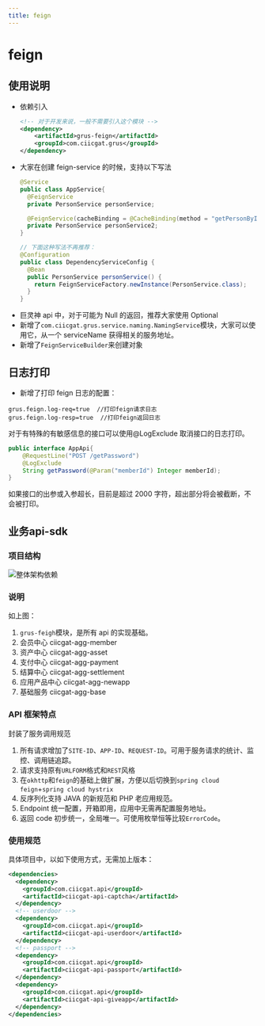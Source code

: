 ```yaml
---
title: feign
---
```


# feign

## 使用说明

- 依赖引入

  ```xml
  <!-- 对于开发来说，一般不需要引入这个模块 -->
  <dependency>
      <artifactId>grus-feign</artifactId>
      <groupId>com.ciicgat.grus</groupId>
  </dependency>
  ```

- 大家在创建 feign-service 的时候，支持以下写法

  ```java
  @Service
  public class AppService{ 
    @FeignService
    private PersonService personService;

    @FeignService(cacheBinding = @CacheBinding(method = "getPersonById", params = {0}))
    private PersonService personService2;
  }
  
  // 下面这种写法不再推荐：
  @Configuration
  public class DependencyServiceConfig {
    @Bean
    public PersonService personService() { 
      return FeignServiceFactory.newInstance(PersonService.class);
    }
  }
  ```

* 巨灵神 api 中，对于可能为 Null 的返回，推荐大家使用 Optional
* 新增了`com.ciicgat.grus.service.naming.NamingService`模块，大家可以使用它，从一个 serviceName 获得相关的服务地址。
* 新增了`FeignServiceBuilder`来创建对象

## 日志打印

- 新增了打印 feign 日志的配置：

```properties
grus.feign.log-req=true  //打印feign请求日志
grus.feign.log-resp=true  //打印feign返回日志
```

对于有特殊的有敏感信息的接口可以使用@LogExclude 取消接口的日志打印。

```java
public interface AppApi{ 
    @RequestLine("POST /getPassword") 
    @LogExclude 
    String getPassword(@Param("memberId") Integer memberId);   
}
```

如果接口的出参或入参超长，目前是超过 2000 字符，超出部分将会被截断，不会被打印。

## 业务api-sdk

### 项目结构

![整体架构依赖](../../assets/images/java/new_api_rule.svg)

### 说明

如上图：

1. `grus-feigh`模块，是所有 api 的实现基础。
2. 会员中心 ciicgat-agg-member
3. 资产中心 ciicgat-agg-asset
4. 支付中心 ciicgat-agg-payment
5. 结算中心 ciicgat-agg-settlement
6. 应用产品中心 ciicgat-agg-newapp
7. 基础服务 ciicgat-agg-base

### API 框架特点

封装了服务调用规范

1. 所有请求增加了`SITE-ID`、`APP-ID`、`REQUEST-ID`。可用于服务请求的统计、监控、调用链追踪。
2. 请求支持原有`URLFORM`格式和`REST`风格
3. 在`okhttp`和`feign`的基础上做扩展，方便以后切换到`spring cloud feign`+`spring cloud hystrix`
4. 反序列化支持 JAVA 的新规范和 PHP 老应用规范。
5. Endpoint 统一配置，开箱即用，应用中无需再配置服务地址。
6. 返回 code 初步统一，全局唯一。可使用枚举恒等比较`ErrorCode`。

### 使用规范

具体项目中，以如下使用方式，无需加上版本：

```xml
<dependencies>
  <dependency>
    <groupId>com.ciicgat.api</groupId>
    <artifactId>ciicgat-api-captcha</artifactId>
  </dependency>
  <!-- userdoor -->
  <dependency>
    <groupId>com.ciicgat.api</groupId>
    <artifactId>ciicgat-api-userdoor</artifactId>
  </dependency>
  <!-- passport -->
  <dependency>
    <groupId>com.ciicgat.api</groupId>
    <artifactId>ciicgat-api-passport</artifactId>
  </dependency>
  <dependency>
    <groupId>com.ciicgat.api</groupId>
    <artifactId>ciicgat-api-giveapp</artifactId>
  </dependency>
</dependencies>
```
